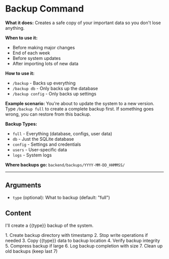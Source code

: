 # Backup Command

**What it does:** Creates a safe copy of your important data so you don't lose anything.

**When to use it:**
- Before making major changes
- End of each week
- Before system updates
- After importing lots of new data

**How to use it:**
- `/backup` - Backs up everything
- `/backup db` - Only backs up the database
- `/backup config` - Only backs up settings

**Example scenario:** You're about to update the system to a new version. Type `/backup full` to create a complete backup first. If something goes wrong, you can restore from this backup.

**Backup Types:**
- `full` - Everything (database, configs, user data)
- `db` - Just the SQLite database
- `config` - Settings and credentials
- `users` - User-specific data
- `logs` - System logs

**Where backups go:** `backend/backups/YYYY-MM-DD_HHMMSS/`

---

## Arguments

- `type` (optional): What to backup (default: "full")

## Content

I'll create a {{type}} backup of the system.

<task>
1. Create backup directory with timestamp
2. Stop write operations if needed
3. Copy {{type}} data to backup location
4. Verify backup integrity
5. Compress backup if large
6. Log backup completion with size
7. Clean up old backups (keep last 7)
</task>